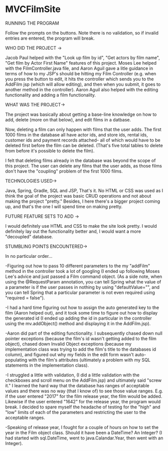 # MVCFilmSite

RUNNING THE PROGRAM

Follow the prompts on the buttons. Note there is no validation, so if invalid entries are entered, the program will break.

WHO DID THE PROJECT -> 

Jacob Paul helped with the "Look up film by id", "Get actors by film name", "Get film by Actor First Name" features of this project. Moses Lee helped with the FilmController.java file, and Aaron Aguil gave a litle guidance in terms of how to my JSP's should be hitting my Film Controller (e.g. when you press the button to edit, it hits the controller which sends you to the AddFilm jsp (which will allow editing), and then when you submit, it goes to another method in the controller). Aaron Aguil also helped with the editing functionality and adding a film functionality. 

WHAT WAS THE PROJECT-> 

The project was basically about getting a base-line knowledge on how to add, delete (more on that below), and edit films in a datbase.

Now, deleting a film can only happen with films that the user adds. The first 1000 films in the database all have actor ids, and store ids, rental ids, customer ids and payment records attached- all of which would have to be deleted first before the film can be deleted. (That's five total tables to delete from before it's possible to delete the film).  

I felt that deleting films already in the database was beyond the scope of this project. The user can delete any films that the user adds, as those films don't have the "coupling" problem of the first 1000 films.
 
TECHNOLOGIES USED-> 

Java, Spring, Gradle, SQL and JSP, That's it. No HTML or CSS was used as I think the goal of the project was basic CRUD operations and not about making the project "pretty." Besides, I here there's a bigger project coming up, and that's the one I will spend time on making pretty. 

FUTURE FEATURE SETS TO ADD ->

I would definitely use HTML and CSS to make the site look pretty. I would definitely lay out the functionality better and, I would want a more "decoupled" database. 


STUMBLING POINTS ENCOUNTERED->

In no particular order...

-Figuring out how to pass 10 different parameters to the my "addFilm" method in the controller took a lot of googling (I ended up following Moses Lee's advice and just passed a Film command object. (As a side note, when using the @RequestParam annotation, you can tell Spring what the value of a parameter is if the user passes in nothing by using "defaultValue="", and you can tell Spring that a particular parameter is not even required using "required = false").

-I had a hard time figuring out how to assign the auto generated key to the film (Aaron helped out), and it took some time to figure out how to display the generated id (I ended up adding the id in particular in the controller using the mv.addObject() method and displaying it in the AddFilm.jsp).

-Aaron did part of the editing functionality. I subsequently chased down null pointer exceptions (because the film's id wasn't getting added to the film object), chased down Invalid Object exceptions (because my implementation class was trying to add the film's title to the databases id column), and figured out why my fields in the edit form wasn't auto-populating with the film's attributes (ultimately a problem with my SQL statements in the implementation class).

-I struggled a little with validation, (I did a little validation with the checkboxes and scroll menu on the AddFilm.jsp) and ultimately said "screw it." I learned the hard way that the database has ranges of acceptable values and there was no way (that I know of) to see those value ranges. E.g. if the user entered "2017" for the film release year, the film would be added. Likewise if the user entered "1642" for the release year, the program would break. I decided to spare myself the headache of testing for the "high" and "low" limits of each of the parameters and restricting the user to the acceptable ranges.  

-Speaking of release year, I fought for a couple of hours on how to set the year in the Film object class. Should it have been a DateTime? An Integer? (I had started with sql.DateTime, went to java.Calandar.Year, then went with an Integer). 